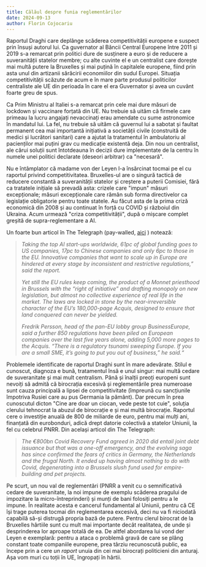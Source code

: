 ```yaml
---
title: Călăul despre funia reglementărilor
date: 2024-09-13
author: Florin Cojocariu
---
```

Raportul Draghi care deplânge scăderea competitivității europene e suspect prin însuși autorul lui. Ca guvernator al Băncii Central Europene între 2011 și 2019 s-a remarcat prin politici dure de susținere a euro și de reducere a suveranității statelor membre; cu alte cuvinte el e un centralist care dorește mai multă putere la Bruxelles și mai puțină în capitalele europene, fiind prin asta  unul din artizanii sărăcirii economiilor din sudul Europei. Situația competitivității scăzute de acum e în mare parte produsul politicilor centraliste ale UE din perioada în care el era Guvernator și avea un cuvânt foarte greu de spus.

Ca Prim Ministru al Italiei s-a remarcat prin cele mai dure măsuri de lockdown și vaccinare forțată din UE. Nu trebuie să uităm că firmele care primeau la lucru angajați nevaccinați erau amendate cu sume astronomice în mandatul lui. La fel, nu trebuie să uităm că guvernul lui a sabotat și faultat permanent cea mai importantă inițiativă a societății civile (construită de medici și lucrători sanitari) care a ajutat la tratamentul în ambulatoriu al pacienților mai puțini grav cu medicație existentă deja. Din nou un centralist, ale cărui soluții sunt întotdeauna în decizii dure implementate de la centru în numele unei politici declarate (deseori arbitrar) ca "necesară". 

Nu e întâmplator că madame von der Leyen l-a însărcinat tocmai pe el cu raportul privind competitivitatea. Bruxelles-ul are o singură tactică de reducere constantă a suveranității statelor și creștere a puterii Comisiei, fără ca tratatele inițiale să prevadă asta: crizele care "impun" măsuri excepționale; măsuri excepționale care rămân sub forma directivelor ca legislație obligatorie pentru toate statele. Au făcut asta de la prima criză economică din 2008 și au continuat în forță cu COVID și războiul din Ukraina. Acum urmează "criza competitivității", după o mișcare complet greșită de supra-reglementare a AI.

Un foarte bun articol în The Telegraph (pay-walled, [aici](https://www.telegraph.co.uk/business/2024/09/10/eu-elites-are-in-despair-over-europes-economic-death-spiral/) ) notează: 

> *Taking the top AI start-ups worldwide, 61pc of global funding goes to US companies, 17pc to Chinese companies and only 6pc to those in the EU. Innovative companies that want to scale up in Europe are hindered at every stage by inconsistent and restrictive regulations,” said the report.*
>
> *Yet still the EU rules keep coming, the product of a Monnet priesthood in Brussels with the “right of initiative” and drafting monopoly on new legislation, but almost no collective experience of real life in the market. The laws are locked in stone by the near-irreversible character of the EU’s 180,000-page Acquis, designed to ensure that land conquered can never be yielded.*
>
> *Fredrik Persson, head of the pan-EU lobby group BusinessEurope, said a further 850 regulations have been piled on European companies over the last five years alone, adding 5,000 more pages to the Acquis. “There is a regulatory tsunami sweeping Europe. If you are a small SME, it’s going to put you out of business,” he said.“*

Problemele identificate de raportul Draghi sunt în mare adevărate. Stilul e cunoscut, diagnoza e bună, tratamentul însă e unul singur: mai multă cedare de suveranitate și mai mult centralism. Până și înalții preoți europeni sunt nevoiți să admită că birocrația excesivă și reglementările prea numeroase  sunt cauza principală a lipsei de competitivitate (împreună cu sancțiunile împotriva Rusiei care au pus Germania la pământ). Dar precum în prea cunoscutul dicton "Cine are doar un ciocan, vede peste tot cuie", soluția clerului tehnocrat la abuzul de birocrație e și mai multă birocrație. Raportul cere o investiție anuală de 800 de miliarde de euro, pentru mai mulți ani, finanțată din eurobonduri, adică drept datorie colectivă a statelor Uniunii, la fel cu celebrul PNRR.  Din același articol din The Telegraph:

> *The €800bn Covid Recovery Fund agreed in 2020 did entail joint debt issuance but that was a one-off emergency, and the evolving saga has since confirmed the fears of critics in Germany, the Netherlands and the frugal North. It ended up having almost nothing to do with Covid, degenerating into a Brussels slush fund used for empire-building and pet projects.*

Pe scurt, un nou val de reglementări (PNRR a venit cu o semnificativă cedare de suveranitate, la noi impune de exemplu scăderea pragului de impozitare la micro-întreprinderi) și munți de bani folosiți pentru a le impune. În realitate acesta e cancerul fundamental al Uniunii, pentru că CE își trage puterea tocmai din reglementarea excesivă, deci nu va fi niciodată capabilă să-și distrugă propria bază de putere. Pentru clerul birocrat de la Bruxelles hârtiile sunt cu mult mai importante decât realitatea, de unde și desprinderea lor aproape totală de ea. De altfel abordarea lui vond der Leyen e exemplară: pentru a ataca o problemă gravă de care se plâng constant toate companiile europene, prea târziu recunoscută public, ea începe prin a cere *un raport* unuia din cei mai birocrați politicieni din anturaj. Așa vom muri cu toții în UE, îngropați în hârtii.
